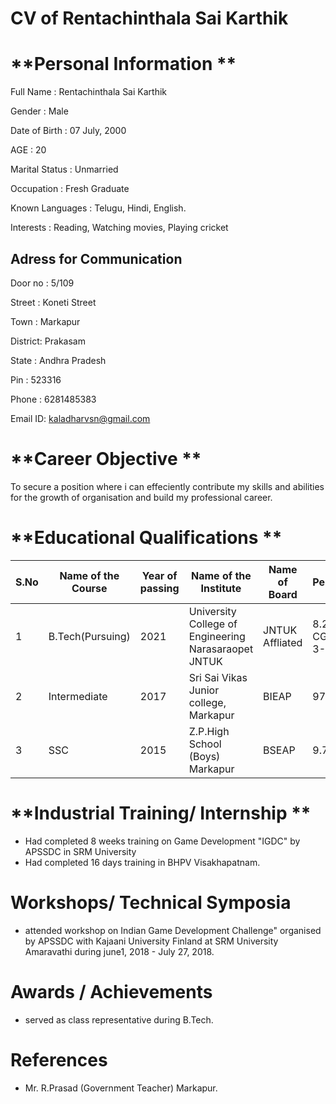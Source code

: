 # CV of Rentachinthala Sai Karthik
# **Personal Information **
  Full Name   :  Rentachinthala Sai Karthik
  
  Gender      :  Male
  
  Date of Birth : 07 July, 2000
  
  AGE         :  20
  
  Marital Status : Unmarried
  
  Occupation  : Fresh Graduate
  
  Known Languages : Telugu, Hindi, English.
  
  Interests   : Reading, Watching movies, Playing cricket
  ## Adress for Communication 
   Door no : 5/109
   
   Street  : Koneti Street
   
   Town    : Markapur
   
   District: Prakasam
   
   State   : Andhra Pradesh
   
   Pin     : 523316
   
   Phone   : 6281485383
   
   Email ID: kaladharvsn@gmail.com
 # **Career Objective **
   To secure a position where i can effeciently contribute my skills and abilities for the growth of organisation and build my professional career.
   
 # **Educational Qualifications ** 
 
 | S.No | Name of the Course | Year of passing | Name of the Institute | Name of Board | Percentage |
 | -----| ----------------| ------------| ----------| -------| ------ |
 | 1 | B.Tech(Pursuing) | 2021 | University College of Engineering Narasaraopet JNTUK | JNTUK Affliated | 8.2 CGPA(till 3-1) |
 | 2 | Intermediate | 2017 | Sri Sai Vikas Junior college, Markapur | BIEAP | 97.9 |
 | 3 | SSC | 2015 | Z.P.High School (Boys) Markapur | BSEAP | 9.7 CGPA |
 
 # **Industrial Training/ Internship **
  - Had completed 8 weeks training on Game Development "IGDC" by APSSDC in SRM University
  - Had completed 16 days  training in BHPV Visakhapatnam.
  
  # **Workshops/ Technical Symposia**
  - attended workshop on Indian Game Development Challenge" organised by APSSDC with Kajaani University Finland at SRM University Amaravathi  during june1, 2018 - July 27, 2018.
  
  # **Awards / Achievements**
  - served as class representative during B.Tech.
  
 # **References**
  - Mr. R.Prasad (Government Teacher) Markapur.
 
  
